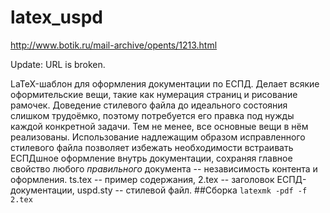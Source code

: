 # latex_uspd
http://www.botik.ru/mail-archive/opents/1213.html

Update: URL is broken.

LaTeX-шаблон для оформления документации по ЕСПД.
Делает всякие оформительские вещи, такие как нумерация страниц и рисование рамочек.
Доведение стилевого файла до идеального состояния слишком трудоёмко, поэтому потребуется его правка под нужды каждой конкретной задачи. Тем не менее, все основные вещи в нём реализованы. 
Использование надлежащим образом исправленного стилевого файла позволяет избежать необходимости встраивать ЕСПДшное оформление внутрь документации, сохраняя главное свойство любого _правильного_ документа -- независимость контента и оформления. 
ts.tex -- пример содержания, 
2.tex -- заголовок ЕСПД-документации, 
uspd.sty -- стилевой файл.
##Сборка
`latexmk -pdf -f 2.tex` 
